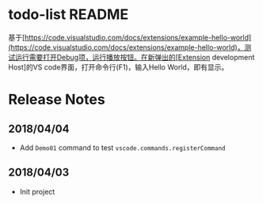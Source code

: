 # todo-list README

基于[https://code.visualstudio.com/docs/extensions/example-hello-world](https://code.visualstudio.com/docs/extensions/example-hello-world)，测试运行需要打开Debug项，运行播放按钮。在新弹出的[Extension development Host]的VS code界面，打开命令行(F1)，输入Hello World，即有显示。

# Release Notes

## 2018/04/04

* Add `Demo01` command to test `vscode.commands.registerCommand`

## 2018/04/03

* Init project